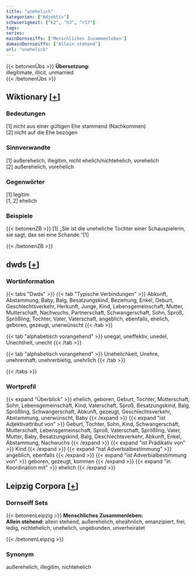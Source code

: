 ```yaml
---
title: "unehelich"
kategorien: ["Adjektiv"]
schwierigkeit: ["k2", "h3", "r17"]
tags:
series:
mainDornseiffs: ['Menschliches Zusammenleben']
domainDornseiffs: ['Allein stehend']
url: "unehelich"
---
```


{{< betonenÜbs >}}
**Übersetzung:**  
illegitimate, illicit, unmarried  
{{< /betonenÜbs >}}

## Wiktionary [[+](https://de.wiktionary.org/wiki/unehelich)]

### Bedeutungen
[1] nicht aus einer gültigen Ehe stammend (Nachkommen)  
[2] nicht auf die Ehe bezogen  

### Sinnverwandte
[1] außerehelich, illegitim, nicht ehelich/nichtehelich, vorehelich  
[2] außerehelich, vorehelich  

### Gegenwörter
[1] legitim  
[1, 2] ehelich  

### Beispiele
{{< betonenZB >}}
[1] „Sie ist die uneheliche Tochter einer Schauspielerin, sie sagt, das sei eine Schande.“[1]  

{{< /betonenZB >}}


## dwds [[+](https://www.dwds.de/wb/unehelich)]

### Wortinformation
{{< tabs "Dwds" >}}
{{< tab "Typische Verbindungen" >}}
Abkunft, Abstammung, Baby, Balg, Besatzungskind, Beziehung, Enkel, Geburt, Geschlechtsverkehr, Herkunft, Junge, Kind, Lebensgemeinschaft, Mutter, Mutterschaft, Nachwuchs, Partnerschaft, Schwangerschaft, Sohn, Sproß, Sprößling, Tochter, Vater, Vaterschaft, angeblich, ebenfalls, ehelich, geboren, gezeugt, unerwünscht
{{< /tab >}}

{{< tab "alphabetisch vorangehend" >}}
unegal, uneffektiv, unedel, Unechtheit, unecht
{{< /tab >}}

{{< tab "alphabetisch vorangehend" >}}
Unehelichkeit, Unehre, unehrenhaft, unehrerbietig, unehrlich
{{< /tab >}}

{{< /tabs >}}

### Wortprofil
{{< expand "Überblick" >}} ehelich, geboren, Geburt, Tochter, Mutterschaft, Sohn, Lebensgemeinschaft, Kind, Vaterschaft, Sproß, Besatzungskind, Balg, Sprößling, Schwangerschaft, Abkunft, gezeugt, Geschlechtsverkehr, Abstammung, unerwünscht, Baby {{< /expand >}}
{{< expand "ist Adjektivattribut von" >}} Geburt, Tochter, Sohn, Kind, Schwangerschaft, Mutterschaft, Lebensgemeinschaft, Sproß, Vaterschaft, Sprößling, Vater, Mutter, Baby, Besatzungskind, Balg, Geschlechtsverkehr, Abkunft, Enkel, Abstammung, Nachwuchs {{< /expand >}}
{{< expand "ist Prädikativ von" >}} Kind {{< /expand >}}
{{< expand "hat Adverbialbestimmung" >}} angeblich, ebenfalls {{< /expand >}}
{{< expand "ist Adverbialbestimmung von" >}} geboren, gezeugt, kommen {{< /expand >}}
{{< expand "in Koordination mit" >}} ehelich {{< /expand >}}

## Leipzig Corpora [[+](https://corpora.uni-leipzig.de/en/res?word=unehelich&corpusId=deu_newscrawl-public_2018)]

### Dornseiff Sets
{{< betonenLeipzig >}}
**Menschliches Zusammenleben:**  
**Allein stehend:** allein stehend, außerehelich, eheähnlich, emanzipiert, frei, ledig, nichtehelich, unehelich, ungebunden, unverheiratet  

{{< /betonenLeipzig >}}

### Synonym
außerehelich, illegitim, nichtehelich

